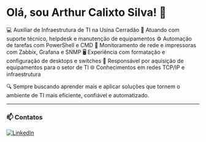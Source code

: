 # Olá, sou Arthur Calixto Silva! 👋

💻 Auxiliar de Infraestrutura de TI na Usina Cerradão
🎯 Atuando com suporte técnico, helpdesk e manutenção de equipamentos
⚙️ Automação de tarefas com PowerShell e CMD
📡 Monitoramento de rede e impressoras com Zabbix, Grafana e SNMP
🖥️ Experiência com formatação e configuração de desktops e switches
🛒 Responsável por aquisição de equipamentos para o setor de TI
🌐 Conhecimentos em redes TCP/IP e infraestrutura

🔍 Sempre buscando aprender mais e aplicar soluções que tornem o ambiente de TI mais eficiente, confiável e automatizado.

---

### 📫 **Contatos**


[![LinkedIn](https://img.shields.io/badge/LinkedIn-0A66C2?style=for-the-badge&logo=linkedin&logoColor=white)](https://www.linkedin.com/in/arthur-calixto-421937302/)

